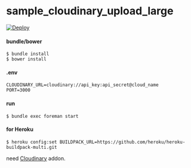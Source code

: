 # sample_cloudinary_upload_large

[![Deploy](https://www.herokucdn.com/deploy/button.png)](https://heroku.com/deploy)

#### bundle/bower
```
$ bundle install
$ bower install
```

#### .env
```
CLOUDINARY_URL=cloudinary://api_key:api_secret@cloud_name
PORT=3000
```

#### run
```
$ bundle exec foreman start
```

#### for Heroku
```
$ heroku config:set BUILDPACK_URL=https://github.com/heroku/heroku-buildpack-multi.git
```

need [Cloudinary](https://elements.heroku.com/addons/cloudinary) addon.
